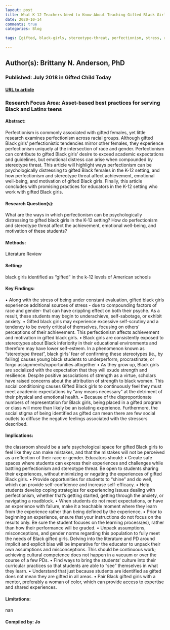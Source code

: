 ```yaml
---
layout: post
title: What K-12 Teachers Need to Know About Teaching Gifted Black Girls Battling Perfectionism and Stereotype Threat
date: 2020-10-14
comments: true
categories: Blog

tags: [gifted, black-girls, stereotype-threat, perfectionism, stress, race, gender, academic-performance, advanced-placement, strong-black-woman]

---
```


## Author(s): Brittany N. Anderson, PhD

### Published: July 2018 in Gifted Child Today

#### [URL to article](http://eds.a.ebscohost.com.proxy.uchicago.edu/eds/pdfviewer/pdfviewer?vid=2&sid=2356f65c-0c14-4191-93f3-2e93250288a9%40sdc-v-sessmgr03)

### Research Focus Area: Asset-based best practices for serving Black and Latinx teens

#### Abstract:
Perfectionism is commonly associated with gifted females, yet little research examines perfectionism across racial groups. Although gifted Black girls’ perfectionistic tendencies mirror other females, they experience perfectionism uniquely at the intersection of race and gender. Perfectionism can contribute to gifted Black girls’ desire to exceed academic expectations and guidelines, but emotional distress can arise when compounded by stereotype threat. This article will highlight ways perfectionism can be psychologically distressing to gifted Black females in the K-12 setting, and how perfectionism and stereotype threat affect achievement, emotional well-being, and motivation of gifted Black girls. Finally, this article concludes with promising practices for educators in the K-12 setting who work with gifted Black girls.


#### Research Question(s):
What are the ways in which perfectionism can be psychologically distressing to gifted black girls in the K-12 setting?  How do perfectionism and stereotype threat affect the achievement, emotional well-being, and motivation of these students?


#### Methods:
Literature Review


#### Setting:
black girls identified as “gifted” in the k-12 levels of American schools 


#### Key Findings:
• Along with the stress of being under constant evaluation, gifted black girls experience additional sources of stress - due to compounding factors of race and gender- that can have crippling effect on both their psyche. As a result, these students may begin to underachieve, self-sabotage, or exhibit anxiety. • Gifted black girls may experience excessive self-scrutiny and a tendency to be overly critical of themselves, focusing on others’ perceptions of their achievement. This perfectionism affects achievement and motivation in gifted black girls.  • Black girls are consistently exposed to stereotypes about Black inferiority in their educational environments and therefore may have lower self-esteem. In a phenomenon known as “stereotype threat”, black girls’ fear of confirming these stereotypes (ie., by failing) causes young black students to underperform, procrastinate, or forgo assignments/opportunities altogether • As they grow up, Black girls are socialized with the expectation that they will exude strength and resilience. Despite positive associations of strength as a virtue, scholars have raised concerns about the attribution of strength to black women. This social conditioning causes Gifted Black girls to continuously feel they must meet academic expectations by “any means necessary” at the detriment of their physical and emotional health.  • Because of the disproportionate numbers of representation for Black girls, being placed in a gifted program or class will more than likely be an isolating experience. Furthermore, the social stigma of being identified as gifted can mean there are few social outlets to diffuse the negative feelings associated with the stressors described.


#### Implications:
the classroom should be a safe psychological space for gifted Black girls to feel like they can make mistakes, and that the mistakes will not be perceived as a reflection of their race or gender. Educators should: • Create safe spaces where students can express their experiences and challenges while battling perfectionism and stereotype threat. Be open to students sharing their experiences, without minimizing or negating the experiences of gifted Black girls. • Provide opportunities for students to “shine” and do well, which can provide self-confidence and increase self-efficacy. • Help students develop coping strategies for experiencing issues dealing with perfectionism, whether that’s getting started, getting through the anxiety, or navigating a roadblock. • When students do not meet expectations, or have an experience with failure, make it a teachable moment where they learn from the experience rather than being defined by the experience. • Prior to beginning an experience, ensure that your instructions do not focus on the results only. Be sure the student focuses on the learning process(es), rather than how their performance will be graded.  • Unpack assumptions, misconceptions, and gender norms regarding this population to fully meet the needs of Black gifted girls. Delving into the literature and PD around implicit and explicit bias will be imperative for the educator to unpack their own assumptions and misconceptions. This should be continuous work; achieving cultural competence does not happen in a vacuum or over the course of a few PDs. • Find ways to bring the students’ culture into their curricular practices so that students are able to “see” themselves in what they learn. • Understand that just because students are identified as gifted does not mean they are gifted in all areas. • Pair Black gifted girls with a mentor, preferably a woman of color, which can provide access to expertise and shared experiences.


#### Limitations:
nan


#### Compiled by: Jo

